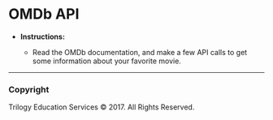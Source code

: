 # OMDb API

* **Instructions:**

  * Read the OMDb documentation, and make a few API calls to
get some information about your favorite movie.

- - -

### Copyright

Trilogy Education Services © 2017. All Rights Reserved.